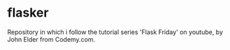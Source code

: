 # flasker
Repository in which i follow the tutorial series 'Flask Friday' on youtube, by John Elder from Codemy.com.
